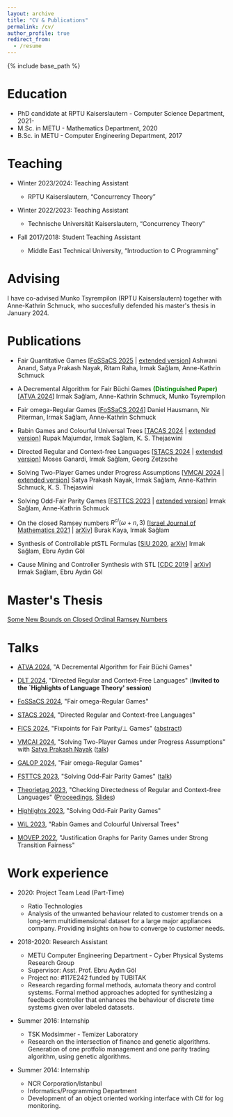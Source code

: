 ```yaml
---
layout: archive
title: "CV & Publications"
permalink: /cv/
author_profile: true
redirect_from:
  - /resume
---
```


{% include base_path %}

Education
======
* PhD candidate at RPTU Kaiserslautern - Computer Science Department, 2021-
* M.Sc. in METU - Mathematics Department, 2020
* B.Sc. in METU - Computer Engineering Department, 2017

Teaching
======
* Winter 2023/2024: Teaching Assistant
  * RPTU Kaiserslautern, “Concurrency Theory”
    
* Winter 2022/2023: Teaching Assistant
  * Technische Universität Kaiserslautern, “Concurrency Theory”
    
* Fall 2017/2018: Student Teaching Assistant
  * Middle East Technical University, “Introduction to C Programming”

Advising
======
I have co-advised Munko Tsyrempilon (RPTU Kaiserslautern) together with Anne-Kathrin Schmuck, who succesfully defended his master's thesis in January 2024. 

Publications
======
* Fair Quantitative Games [[FoSSaCS 2025](https://drops.dagstuhl.de/entities/document/10.4230/LIPIcs.STACS.2024.36) | [extended version](https://arxiv.org/abs/2501.17255)] Ashwani Anand, Satya Prakash Nayak, Ritam Raha, Irmak Sağlam, Anne-Kathrin Schmuck

* A Decremental Algorithm for Fair Büchi Games <span style="color:green"> **(Distinguished Paper)** </span> [[ATVA 2024](https://www.springerprofessional.de/en/a-decremental-algorithm-for-fair-buechi-games/50591690)] Irmak Sağlam, Anne-Kathrin Schmuck, Munko Tsyrempilon

* Fair omega-Regular Games [[FoSSaCS 2024](https://link.springer.com/chapter/10.1007/978-3-031-57228-9_2)]
Daniel Hausmann, Nir Piterman, Irmak Sağlam, Anne-Kathrin Schmuck

* Rabin Games and Colourful Universal Trees [[TACAS 2024](https://link.springer.com/chapter/10.1007/978-3-031-57256-2_11) | [extended version](https://arxiv.org/abs/2401.07548)]
  Rupak Majumdar, Irmak Sağlam, K. S. Thejaswini

* Directed Regular and Context-free Languages [[STACS 2024](https://drops.dagstuhl.de/entities/document/10.4230/LIPIcs.STACS.2024.36) | [extended version](https://arxiv.org/abs/2401.07106)]
  Moses Ganardi, Irmak Sağlam, Georg Zetzsche
  
* Solving Two-Player Games under Progress Assumptions [[VMCAI 2024](https://link.springer.com/chapter/10.1007/978-3-031-50524-9_10) | [extended version](https://arxiv.org/abs/2310.12767)]
Satya Prakash Nayak, Irmak Sağlam, Anne-Kathrin Schmuck, K. S. Thejaswini

* Solving Odd-Fair Parity Games [[FSTTCS 2023](https://doi.org/10.4230/LIPIcs.FSTTCS.2023.34) | [extended version](https://arxiv.org/abs/2307.13396)]
   Irmak Sağlam, Anne-Kathrin Schmuck

* On the closed Ramsey numbers $R^{cl}(\omega+n, 3)$
   [[Israel Journal of Mathematics 2021](https://link.springer.com/article/10.1007/s11856-021-2239-5) | [arXiv](https://arxiv.org/abs/2005.09519)]
     Burak Kaya, Irmak Sağlam

* Synthesis of Controllable ptSTL Formulas
 [[SIU 2020](https://ieeexplore.ieee.org/document/9302190), [arXiv](https://arxiv.org/abs/2003.09918)]
  Irmak Sağlam, Ebru Aydın Göl

* Cause Mining and Controller Synthesis with STL
 [[CDC 2019](https://www.semanticscholar.org/paper/Cause-Mining-and-Controller-Synthesis-with-STL-Saglam-Gol/5d24446a3e7196ffaf6f694b2bec4f85de30ed2f) | [arXiv](https://arxiv.org/abs/1904.03649)]
  Irmak Sağlam, Ebru Aydın Göl


Master's Thesis
======

[Some New Bounds on Closed Ordinal Ramsey Numbers](https://open.metu.edu.tr/handle/11511/89646)

Talks
======
* [ATVA 2024](https://atva-conference.org/2024/call-for-papers/accepted-papers/), "A Decremental Algorithm for Fair Büchi Games"
* [DLT 2024](https://events.gwdg.de/event/576/program), "Directed Regular and Context-Free Languages" (**Invited to the `Highlights of Language Theory' session**)
* [FoSSaCS 2024](https://etaps.org/2024/conferences/fossacs/), "Fair omega-Regular Games"
* [STACS 2024](https://stacs2024.limos.fr/), "Directed Regular and Context-free Languages"
* [FICS 2024](https://www.irif.fr/users/saurin/fics2024/index.html), "Fixpoints for Fair Parity/$\bot$ Games" ([abstract](https://www.irif.fr/_media/users/saurin/fics2024/pre-proceedings/fics-2024-hausmann-etal.pdf))
* [VMCAI 2024](https://popl24.sigplan.org/home/VMCAI-2024), "Solving Two-Player Games under Progress Assumptions" with [Satya Prakash Nayak](https://satya2009rta.github.io/) ([talk](https://www.youtube.com/watch?v=8IsByoKNKYc&ab_channel=ACMSIGPLAN))
* [GALOP 2024](https://popl24.sigplan.org/home/galop-2024#program), "Fair omega-Regular Games"
* [FSTTCS 2023](https://www.fsttcs.org.in/2023/), "Solving Odd-Fair Parity Games" ([talk](https://youtu.be/JdH2_ya2mmQ?t=4428))
* [Theorietag 2023](https://theorietag2023.mpi-sws.org/), "Checking Directedness of Regular and Context-free Languages" ([Proceedings](https://theorietag2023.mpi-sws.org/theorietag2023-proceedings.pdf), [Slides](https://theorietag2023.mpi-sws.org/pages/schedule/#:~:text=Languages%20Abstract%20(PDF)-,Slides%20(Keynote),-12.40%2D14.00%20Lunch))
* [Highlights 2023](https://highlights-conference.org/2023/), "Solving Odd-Fair Parity Games"
* [WiL 2023](https://sites.google.com/view/wil2023/home), "Rabin Games and Colourful Universal Trees"
* [MOVEP 2022](https://movep2022.cs.aau.dk/student.html), "Justification Graphs for Parity Games under Strong Transition Fairness"

  <!-- Subreviews: TACAS'24, VMCAI'24, ICALP'24, CAV'25, ICALP'25 -->

   <!-- Research Visits: National Institute of Informatics, Tokyo on October 28th, 2024. Hosted by Kazuki Watanabe -->

Work experience
=====

* 2020: Project Team Lead (Part-Time)
  * Ratio Technologies
  * Analysis of the unwanted behaviour related to customer trends on a long-term multidimensional dataset for a large major appliances company. Providing insights on how to converge to customer needs.

* 2018-2020: Research Assistant
  * METU Computer Engineering Department - Cyber Physical Systems Research Group
  * Supervisor: Asst. Prof. Ebru Aydın Göl
  * Project no: #117E242 funded by TUBITAK
  * Research regarding formal methods, automata theory and control systems. Formal method approaches adopted for synthesizing a feedback controller that enhances the behaviour of discrete time systems given over labeled datasets.

* Summer 2016: Internship
  * TSK Modsimmer - Temizer Laboratory
  * Research on the intersection of finance and genetic algorithms. Generation of one protfolio management and one parity trading algorithm, using genetic algorithms. 

* Summer 2014: Internship
  * NCR Corporation/Istanbul
  * Informatics/Programming Department
  * Development of an object oriented working interface with C# for log monitoring.



